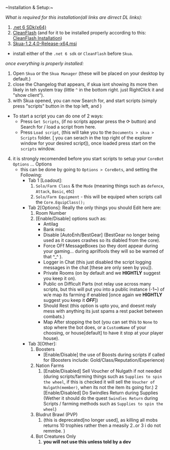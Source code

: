 ~Installation & Setup:~

*What is required for this installation(all links are dirrect DL links):*
1. [.net 6 SDk(x64)](<https://dotnet.microsoft.com/en-us/download/dotnet/thank-you/sdk-6.0.420-windows-x64-installer>)
2. [CleanFlash](<https://drive.google.com/file/d/1R0KrjAyHTz6KfcAp_zsRh2Mrv25J0PbI/view>) (and for it to be installed properly according to this: [CleanFlash Installation](https://imgur.com/ztsLYZ1))
3. [Skua-1.2.4.0-Release-x64.msi](<https://github.com/BrenoHenrike/Skua/releases/download/1.2.4.0/Skua-1.2.4.0-Release-x64.msi>)

- install either of the `.net 6 sdk` or `CleanFlash` before `Skua`.

*once everything is properly installed:*
1. Open `Skua` or the `Skua Manager` (these will be placed on your desktop by default.)
2. close the Changelog that appears, if skua isnt showing its more then likely in teh system tray (little `^` in the bottom right. just RightClick it and "show client").
3. with Skua opened, you can now Search for, and start scripts (simply press "scripts" button in the top left, and )
- To start a script you can do one of 2 ways:
    * Press `Get Scripts`, (if no scripts appear press the ⟳ button) and Search for / load a script from here.
    * Press `Load script`, (this will take you to the `Documents > skua > Scripts` folder. [ you can serach in the top right of the explorer window for your desired script]), once loaded press start on the `scripts` window.
4. it is strongly recomended before you start scripts to setup your `CoreBot Options` ... Options
    - this can be done by going to `Options > CoreBots`, and setting the Following:
        * Tab 1 [Loadout]:
            1. `Solo/Farm Class` & the `Mode` (meaning things such as `defence`, `Attack`, `Basic`, etc)
            2. `Solo/Farm Equipment` - this will be equiped when scripts call the `Core.EquipClass();`
        * Tab 2[Options]: 
            Really the only things you should Edit here are:
            1. Room Number
            2. [Enable/Disable] options such as: 
                - Antilag
                - Bank misc
                - Disable [AutoEnh/BestGear] (BestGear no longer being used as it causes crashes so its diabled from the core).
                - Force OFf MessageBoxes (so they dont appear during your gaming... during aprilfools they will so be warned of that ^_^ ).
                - Logger in Chat (this just disabled the script logging messages in the chat [these are only seen by you]).
                - Private Rooms (on by default and we **HIGHTLY** suggest you keep it on).
                - Public on Difficult Parts (not relay use across many scripts, but this will put you into a public instance (-1~) of w/e map its farming if enabled [once again we **HIGHTLY** suggest you keep it ***OFF***])
                - Should Rest (this option is upto you, and doesnt realy mess with anything its just spams a rest packet between combats.)
                - Map After stopping the bot (you can set this to `None` to stop where the bot does, or a `CustomName` of your choosing, or house[default] to have it stop at your player house).
        * Tab 3[Other]:
            1. Boosters
                - [Enable/Disable] the use of Boosts during scripts if called for (Boosters include: Gold/Class/Reputation/Experience)
            2. Nation Farms
               1. [Enable/Disabled] Sell Voucher of Nulgath if not needed (during scripts/farming things such as `Supplies to spin the wheel`, if this is checked it will sell the `Voucher of Nulgath(member)`, when its not the item its going for.)
               2 [Enable/Disabled] Do Swindles Return during Supplies (Wether it should do the quest `Swindles Return` during Scripts / farming methods such as `Supplies to spin the wheel`)
            3. Bludrut Brawl (PVP) 
               1. (this is deprecated[no longer used], as killing all mobs returns 10 trophies rather then a measily 2..or 3 i do not remmbe. )
            4. Bot Creatures Only
               1. **you will not use this unless told by a dev** 
